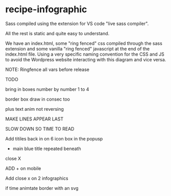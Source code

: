 # recipe-infographic

Sass compiled using the extension for VS code "live sass compiler".

All the rest is static and quite easy to understand. 

We have an index.html, some "ring fenced" css compiled through the sass extension and some vanilla "ring fenced" javascript at the end of the index.html file. Using a very specific naming convention for the CSS and JS to avoid the Wordpress website interacting with this diagram and vice versa.

NOTE: Ringfence all vars before release

TODO

bring in boxes number by number 1 to 4

border box draw in consec too

plus text anim not reversing



MAKE LINES APPEAR LAST

SLOW DOWN SO TIME TO READ


Add titiles back in on 6 icon box in the popusp

+ main blue title repeated beneath

close X

ADD + on mobile

Add close x on 2 infographics

if time animtate border with an svg


